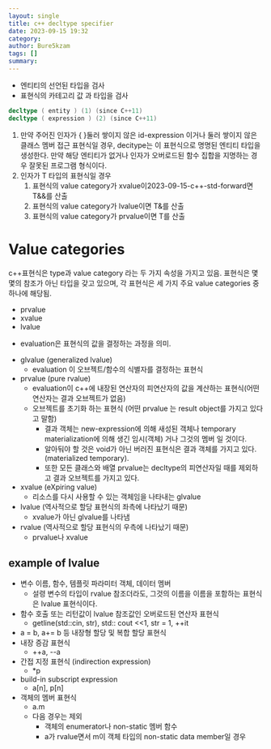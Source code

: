 ```yaml
---
layout: single
title: c++ decltype specifier
date: 2023-09-15 19:32
category:
author: Bure5kzam
tags: []
summary:
---
```


- 엔티티의 선언된 타입을 검사
- 표현식의 카테고리 값 과 타입을 검사

```c++
decltype ( entity )	(1)	(since C++11)
decltype ( expression )	(2)	(since C++11)
```

1. 만약 주어진 인자가 { }둘러 쌓이지 않은 id-expression 이거나 둘러 쌓이지 않은 클래스 멤버 접근 표현식일 경우, decitype는 이 표현식으로 명명된 엔티티 타입을 생성한다. 만약 해당 엔티티가 없거나 인자가 오버로드된 함수 집합을 지명하는 경우 잘못된 프로그램 형식이다.
2. 인자가 T 타입의 표현식일 경우
   1. 표현식의 value category가 xvalue이2023-09-15-c++-std-forward면 T&&를 산출
   2. 표현식의 value category가 lvalue이면 T&를 산출
   3. 표현식의 value category가 prvalue이면 T를 산출

# Value categories

c++표현식은 type과 value category 라는 두 가지 속성을 가지고 있음.
표현식은 몇몇의 참조가 아닌 타입을 갖고 있으며, 각 표현식은 세 가지 주요 value categories 중 하나에 해당됨.

- prvalue
- xvalue
- lvalue

* evaluation은 표현식의 값을 결정하는 과정을 의미.

- glvalue (generalized lvalue)
  - evaluation 이 오브젝트/함수의 식별자를 결정하는 표현식
- prvalue (pure rvalue)
  - evaluation이 c++에 내장된 연산자의 피연산자의 값을 계산하는 표현식(어떤 연산자는 결과 오브젝트가 없음)
  - 오브젝트를 초기화 하는 표현식 (어떤 prvalue 는 result object를 가지고 있다고 말함)
    - 결과 객체는 new-expression에 의해 새성된 객체나 temporary materialization에 의해 생긴 임시(객체) 거나 그것의 멤버 일 것이다.
    - 알아둬야 할 것은 void가 아닌 버러진 표현식은 결과 객체를 가지고 있다.(materialized temporary).
    - 또한 모든 클래스와 배열 prvalue는 decltype의 피연산자일 때를 제외하고 결과 오브젝트를 가지고 있다.
- xvalue (eXpiring value)
  - 리소스를 다시 사용할 수 있는 객체임을 나타내는 glvalue
- lvalue (역사적으로 할당 표현식의 좌측에 나타났기 때문)
  - xvalue가 아닌 glvalue를 나타냄
- rvalue (역사적으로 할당 표현식의 우측에 나타났기 때문)
  - prvalue나 xvalue


## example of lvalue

- 변수 이름, 함수, 템플릿 파라미터 객체, 데이터 멤버
  - 설령 변수의 타입이 rvalue 참조더라도, 그것의 이름을 이름을 포함하는 표현식은 lvalue 표현식이다.
- 함수 호출 또는 리턴값이 lvalue 참조값인 오버로드된 연산자 표현식
  - getline(std::cin, str), std:: cout <<1, str = 1, ++it
- a = b, a+= b 등 내장형 할당 및 복합 할당 표현식
- 내장 증감 표현식
  - ++a, --a
- 간접 지정 표현식 (indirection expression)
  - *p
- build-in subscript expression
  - a[n], p[n]
- 객체의 멤버 표현식
  - a.m
  - 다음 경우는 제외
    - 객체의 enumerator나 non-static 멤버 함수
    - a가 rvalue면서 m이 객체 타입의 non-static data member일 경우




